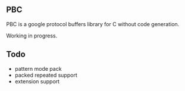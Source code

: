 ## PBC

PBC is a google protocol buffers library for C without code generation.

Working in progress.

## Todo

* pattern mode pack
* packed repeated support
* extension support
